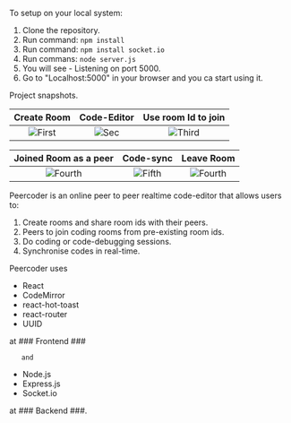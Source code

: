 To setup on your local system:
1. Clone the repository.
2. Run command: `npm install`
3. Run command: `npm install socket.io`
4. Run commans: `node server.js`
5. You will see - Listening on port 5000.
6. Go to "Localhost:5000" in your browser and you ca start using it.

Project snapshots.




| Create Room | Code-Editor | Use room Id to join |
|:-:|:-:|:-:|
| ![First](https://user-images.githubusercontent.com/51221607/226575114-290fd8b0-239e-4289-870a-d6789583eabb.png) | ![Sec](https://user-images.githubusercontent.com/51221607/226575154-10bde2f1-8aff-4d09-8a88-bf7be88bb740.png) | ![Third](https://user-images.githubusercontent.com/51221607/226575174-741293b6-1bbb-4b1b-8fd7-a7ab79996516.png)

| Joined Room as a peer | Code-sync | Leave Room |
|:-:|:-:|:-:|
| ![Fourth](https://user-images.githubusercontent.com/51221607/226575198-91c5c12b-203e-46f2-89d8-a5690193b161.png) | ![Fifth](https://user-images.githubusercontent.com/51221607/226575217-0b4c34bb-7642-4526-858a-3105bd4e1994.png) |![Fourth](https://user-images.githubusercontent.com/51221607/226575231-059831dd-c075-46ae-bc6c-54178494fda3.png)


Peercoder is an online peer to peer realtime code-editor that allows users to:
1. Create rooms and share room ids with their peers.
2. Peers to join coding rooms from pre-existing room ids.
3. Do coding or code-debugging sessions.
4. Synchronise codes in real-time.

Peercoder uses 
  * React
  * CodeMirror
  * react-hot-toast
  * react-router
  * UUID
  
  at ### Frontend ###
  
       and
       
  * Node.js
  * Express.js
  * Socket.io
  
   at ### Backend ###.
